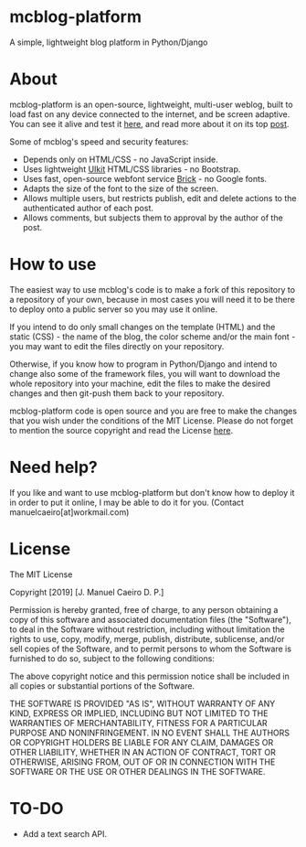 # mcblog-platform
A simple, lightweight blog platform in Python/Django

# About
mcblog-platform is an open-source, lightweight, multi-user weblog, built to load fast on any device connected to the internet, and be screen adaptive. You can see it alive and test it [here](https://mcblg.pythonanywhere.com/), and read more about it on its top [post](https://mcblg.pythonanywhere.com/post/14/).

Some of mcblog's speed and security features:

+ Depends only on HTML/CSS - no JavaScript inside.
+ Uses lightweight [UIkit](https://github.com/uikit/uikit) HTML/CSS libraries - no Bootstrap.
+ Uses fast, open-source webfont service [Brick](https://github.com/alfredxing/brick) - no Google fonts.
+ Adapts the size of the font to the size of the screen.
+ Allows multiple users, but restricts publish, edit and delete actions to the authenticated author of each post.
+ Allows comments, but subjects them to approval by the author of the post.

# How to use
The easiest way to use mcblog's code is to make a fork of this repository to a repository of your own, because in most cases you will need it to be there to deploy onto a public server so you may use it online.

If you intend to do only small changes on the template (HTML) and the static (CSS) - the name of the blog, the color scheme and/or the main font - you may want to edit the files directly on your repository.

Otherwise, if you know how to program in Python/Django and intend to change also some of the framework files, you will want to download the whole repository into your machine, edit the files to make the desired changes and then git-push them back to your repository.

mcblog-platform code is open source and you are free to make the changes that you wish under the conditions of the MIT License. Please do not forget to mention the source copyright and read the License [here](https://github.com/manuelcaeiro/mcblog-platform/new/master?readme=1#license).

# Need help?
If you like and want to use mcblog-platform but don't know how to deploy it in order to put it online, I may be able to do it for you. (Contact manuelcaeiro[at]workmail.com)

# License
The MIT License

Copyright [2019] [J. Manuel Caeiro D. P.]

Permission is hereby granted, free of charge, to any person obtaining a copy of this software and associated documentation files (the "Software"), to deal in the Software without restriction, including without limitation the rights to use, copy, modify, merge, publish, distribute, sublicense, and/or sell copies of the Software, and to permit persons to whom the Software is furnished to do so, subject to the following conditions:

The above copyright notice and this permission notice shall be included in all copies or substantial portions of the Software.

THE SOFTWARE IS PROVIDED "AS IS", WITHOUT WARRANTY OF ANY KIND, EXPRESS OR IMPLIED, INCLUDING BUT NOT LIMITED TO THE WARRANTIES OF MERCHANTABILITY, FITNESS FOR A PARTICULAR PURPOSE AND NONINFRINGEMENT. IN NO EVENT SHALL THE AUTHORS OR COPYRIGHT HOLDERS BE LIABLE FOR ANY CLAIM, DAMAGES OR OTHER LIABILITY, WHETHER IN AN ACTION OF CONTRACT, TORT OR OTHERWISE, ARISING FROM, OUT OF OR IN CONNECTION WITH THE SOFTWARE OR THE USE OR OTHER DEALINGS IN THE SOFTWARE.

# TO-DO
+ Add a text search API.
